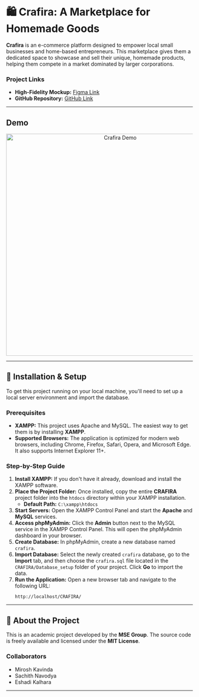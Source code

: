 # 🛍️ Crafira: A Marketplace for Homemade Goods

**Crafira** is an e-commerce platform designed to empower local small businesses and home-based entrepreneurs. This marketplace gives them a dedicated space to showcase and sell their unique, homemade products, helping them compete in a market dominated by larger corporations.

### Project Links
* **High-Fidelity Mockup:** [Figma Link](https://www.figma.com/file/Nk0v6Zf5KHicFH8Z3flpjS/shoppingCart?node-id=0%3A1&t=TMG2lxGxrB2xsbOs-1)
* **GitHub Repository:** [GitHub Link](https://github.com/mirosh-kavinda/crafira.git)

---

## Demo
<div align="center">
  <img src="https://user-images.githubusercontent.com/74175084/199441078-c35b39a0-ffdc-4571-9ec2-96ce39ada5ab.gif" alt="Crafira Demo" width="600"/>
</div>

---

## 🚀 Installation & Setup

To get this project running on your local machine, you'll need to set up a local server environment and import the database.

### Prerequisites

* **XAMPP:** This project uses Apache and MySQL. The easiest way to get them is by installing **XAMPP**.
* **Supported Browsers:** The application is optimized for modern web browsers, including Chrome, Firefox, Safari, Opera, and Microsoft Edge. It also supports Internet Explorer 11+.

### Step-by-Step Guide

1.  **Install XAMPP:** If you don't have it already, download and install the XAMPP software.
2.  **Place the Project Folder:** Once installed, copy the entire **CRAFIRA** project folder into the `htdocs` directory within your XAMPP installation.
    * **Default Path:** `C:\xampp\htdocs`
3.  **Start Servers:** Open the XAMPP Control Panel and start the **Apache** and **MySQL** services.
4.  **Access phpMyAdmin:** Click the **Admin** button next to the MySQL service in the XAMPP Control Panel. This will open the phpMyAdmin dashboard in your browser.
5.  **Create Database:** In phpMyAdmin, create a new database named `crafira`.
6.  **Import Database:** Select the newly created `crafira` database, go to the **Import** tab, and then choose the `crafira.sql` file located in the `CRAFIRA/Database_setup` folder of your project. Click **Go** to import the data.
7.  **Run the Application:** Open a new browser tab and navigate to the following URL:
    ```
    http://localhost/CRAFIRA/
    ```

---

## 📝 About the Project

This is an academic project developed by the **MSE Group**. The source code is freely available and licensed under the **MIT License**.

### Collaborators
* Mirosh Kavinda
* Sachith Navodya
* Eshadi Kalhara

---